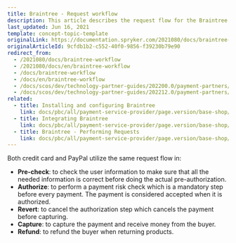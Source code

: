 ```yaml
---
title: Braintree - Request workflow
description: This article describes the request flow for the Braintree module in the Spryker Commerce OS.
last_updated: Jun 16, 2021
template: concept-topic-template
originalLink: https://documentation.spryker.com/2021080/docs/braintree-workflow
originalArticleId: 9cfdb1b2-c552-40f0-9856-f39230b79e90
redirect_from:
  - /2021080/docs/braintree-workflow
  - /2021080/docs/en/braintree-workflow
  - /docs/braintree-workflow
  - /docs/en/braintree-workflow
  - /docs/scos/dev/technology-partner-guides/202200.0/payment-partners/braintree/braintree-request-workflow.html
  - /docs/scos/dev/technology-partner-guides/202212.0/payment-partners/braintree/braintree-request-workflow.html
related:
  - title: Installing and configuring Braintree
    link: docs/pbc/all/payment-service-provider/page.version/base-shop/third-party-integrations/braintree/install-and-configure-braintree.html
  - title: Integrating Braintree
    link: docs/pbc/all/payment-service-provider/page.version/base-shop/third-party-integrations/braintree/integrate-braintree.html
  - title: Braintree - Performing Requests
    link: docs/pbc/all/payment-service-provider/page.version/base-shop/third-party-integrations/braintree/braintree-performing-requests.html
---
```


Both credit card and PayPal utilize the same request flow in:

* **Pre-check**: to check the user information to make sure that all the needed information is correct before doing the actual pre-authorization.
* **Authorize**: to perform a payment risk check which is a mandatory step before every payment. The payment is considered accepted when it is authorized.
* **Revert**: to cancel the authorization step which cancels the payment before capturing.
* **Capture**: to capture the payment and receive money from the buyer.
* **Refund**: to refund the buyer when returning products.
